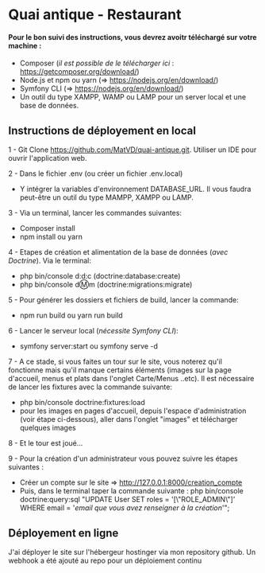 # Quai antique - Restaurant

#### Pour le bon suivi des instructions, vous devrez avoitr téléchargé sur votre machine : 
- Composer (_il est possible de le télécharger ici_ : https://getcomposer.org/download/)
- Node.js et npm ou yarn (=> https://nodejs.org/en/download/)
- Symfony CLI (=> https://nodejs.org/en/download/)
- Un outil du type XAMPP, WAMP ou LAMP pour un server local et une base de données.

## Instructions de déployement en local  

1 - Git Clone https://github.com/MatVD/quai-antique.git. Utiliser un IDE pour ouvrir l'application web.

2 - Dans le fichier .env (ou créer un fichier .env.local)
- Y intégrer la variables d'environnement DATABASE_URL. Il vous faudra peut-être un outil du type MAMPP, XAMPP ou LAMP. 

3 - Via un terminal, lancer les commandes suivantes:
- Composer install
- npm install ou yarn

4 - Etapes de création et alimentation de la base de données (_avec Doctrine_). Via le terminal:
- php bin/console d:d:c (doctrine:database:create)
- php bin/console d:m:m (doctrine:migrations:migrate)

5 - Pour générer les dossiers et fichiers de build, lancer la commande:
- npm run build ou yarn run build

6 - Lancer le serveur local (_nécessite Symfony CLI_): 
- symfony server:start ou symfony serve -d

7 - A ce stade, si vous faites un tour sur le site, vous noterez qu'il fonctionne mais qu'il manque certains éléments (images sur la page d'accueil, menus et plats dans l'onglet Carte/Menus ..etc). Il est nécessaire de lancer les fixtures avec la commande suivante:
- php bin/console doctrine:fixtures:load
- pour les images en pages d'accueil, depuis l'espace d'administration (voir étape ci-dessous), aller dans l'onglet "images" et télécharger quelques images

8 - Et le tour est joué... 

9 - Pour la création d'un administrateur vous pouvez suivre les étapes suivantes :
- Créer un compte sur le site => http://127.0.0.1:8000/creation_compte
- Puis, dans le terminal taper la commande suivante : php bin/console doctrine:query:sql "UPDATE User SET roles = '[\\"ROLE_ADMIN\\"]' WHERE email = '_email que vous avez renseigner à la création_'";


## Déployement en ligne
J'ai déployer le site sur l'hébergeur hostinger via mon repository github. Un webhook a été ajouté au repo pour un déploiement continu